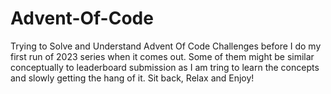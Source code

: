 # Advent-Of-Code
Trying to Solve and Understand Advent Of Code Challenges before I do my first run of 2023 series when it comes out.
Some of them might be similar conceptually to leaderboard submission as I am tring to learn the concepts and slowly getting the hang of it. Sit back, Relax and Enjoy!
